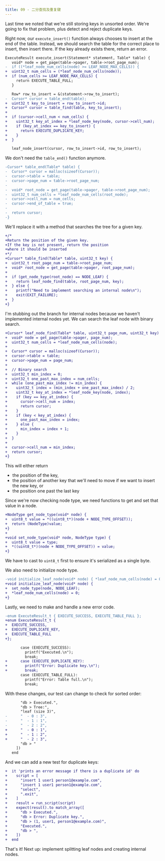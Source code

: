 ```yaml
---
title: 09 - 二分查找及重复键
---
```


Last time we noted that we're still storing keys in unsorted order. We're going to fix that problem, plus detect and reject duplicate keys.

Right now, our `execute_insert()` function always chooses to insert at the end of the table. Instead, we should search the table for the correct place to insert, then insert there. If the key already exists there, return an error.

```diff
ExecuteResult execute_insert(Statement* statement, Table* table) {
   void* node = get_page(table->pager, table->root_page_num);
-  if ((*leaf_node_num_cells(node) >= LEAF_NODE_MAX_CELLS)) {
+  uint32_t num_cells = (*leaf_node_num_cells(node));
+  if (num_cells >= LEAF_NODE_MAX_CELLS) {
     return EXECUTE_TABLE_FULL;
   }

   Row* row_to_insert = &(statement->row_to_insert);
-  Cursor* cursor = table_end(table);
+  uint32_t key_to_insert = row_to_insert->id;
+  Cursor* cursor = table_find(table, key_to_insert);
+
+  if (cursor->cell_num < num_cells) {
+    uint32_t key_at_index = *leaf_node_key(node, cursor->cell_num);
+    if (key_at_index == key_to_insert) {
+      return EXECUTE_DUPLICATE_KEY;
+    }
+  }

   leaf_node_insert(cursor, row_to_insert->id, row_to_insert);
```

We don't need the `table_end()` function anymore.

```diff
-Cursor* table_end(Table* table) {
-  Cursor* cursor = malloc(sizeof(Cursor));
-  cursor->table = table;
-  cursor->page_num = table->root_page_num;
-
-  void* root_node = get_page(table->pager, table->root_page_num);
-  uint32_t num_cells = *leaf_node_num_cells(root_node);
-  cursor->cell_num = num_cells;
-  cursor->end_of_table = true;
-
-  return cursor;
-}
```

We'll replace it with a method that searches the tree for a given key.

```diff
+/*
+Return the position of the given key.
+If the key is not present, return the position
+where it should be inserted
+*/
+Cursor* table_find(Table* table, uint32_t key) {
+  uint32_t root_page_num = table->root_page_num;
+  void* root_node = get_page(table->pager, root_page_num);
+
+  if (get_node_type(root_node) == NODE_LEAF) {
+    return leaf_node_find(table, root_page_num, key);
+  } else {
+    printf("Need to implement searching an internal node\n");
+    exit(EXIT_FAILURE);
+  }
+}
```

I'm stubbing out the branch for internal nodes because we haven't implemented internal nodes yet. We can search the leaf node with binary search.

```diff
+Cursor* leaf_node_find(Table* table, uint32_t page_num, uint32_t key) {
+  void* node = get_page(table->pager, page_num);
+  uint32_t num_cells = *leaf_node_num_cells(node);
+
+  Cursor* cursor = malloc(sizeof(Cursor));
+  cursor->table = table;
+  cursor->page_num = page_num;
+
+  // Binary search
+  uint32_t min_index = 0;
+  uint32_t one_past_max_index = num_cells;
+  while (one_past_max_index != min_index) {
+    uint32_t index = (min_index + one_past_max_index) / 2;
+    uint32_t key_at_index = *leaf_node_key(node, index);
+    if (key == key_at_index) {
+      cursor->cell_num = index;
+      return cursor;
+    }
+    if (key < key_at_index) {
+      one_past_max_index = index;
+    } else {
+      min_index = index + 1;
+    }
+  }
+
+  cursor->cell_num = min_index;
+  return cursor;
+}
```

This will either return
- the position of the key,
- the position of another key that we'll need to move if we want to insert the new key, or
- the position one past the last key

Since we're now checking node type, we need functions to get and set that value in a node.

```diff
+NodeType get_node_type(void* node) {
+  uint8_t value = *((uint8_t*)(node + NODE_TYPE_OFFSET));
+  return (NodeType)value;
+}
+
+void set_node_type(void* node, NodeType type) {
+  uint8_t value = type;
+  *((uint8_t*)(node + NODE_TYPE_OFFSET)) = value;
+}
```

We have to cast to `uint8_t` first to ensure it's serialized as a single byte.

We also need to initialize node type.

```diff
-void initialize_leaf_node(void* node) { *leaf_node_num_cells(node) = 0; }
+void initialize_leaf_node(void* node) {
+  set_node_type(node, NODE_LEAF);
+  *leaf_node_num_cells(node) = 0;
+}
```

Lastly, we need to make and handle a new error code.

```diff
-enum ExecuteResult_t { EXECUTE_SUCCESS, EXECUTE_TABLE_FULL };
+enum ExecuteResult_t {
+  EXECUTE_SUCCESS,
+  EXECUTE_DUPLICATE_KEY,
+  EXECUTE_TABLE_FULL
+};
```

```diff
       case (EXECUTE_SUCCESS):
         printf("Executed.\n");
         break;
+      case (EXECUTE_DUPLICATE_KEY):
+        printf("Error: Duplicate key.\n");
+        break;
       case (EXECUTE_TABLE_FULL):
         printf("Error: Table full.\n");
         break;
```

With these changes, our test can change to check for sorted order:

```diff
       "db > Executed.",
       "db > Tree:",
       "leaf (size 3)",
-      "  - 0 : 3",
-      "  - 1 : 1",
-      "  - 2 : 2",
+      "  - 0 : 1",
+      "  - 1 : 2",
+      "  - 2 : 3",
       "db > "
     ])
   end
```

And we can add a new test for duplicate keys:

```diff
+  it 'prints an error message if there is a duplicate id' do
+    script = [
+      "insert 1 user1 person1@example.com",
+      "insert 1 user1 person1@example.com",
+      "select",
+      ".exit",
+    ]
+    result = run_script(script)
+    expect(result).to match_array([
+      "db > Executed.",
+      "db > Error: Duplicate key.",
+      "db > (1, user1, person1@example.com)",
+      "Executed.",
+      "db > ",
+    ])
+  end
```

That's it! Next up: implement splitting leaf nodes and creating internal nodes.
